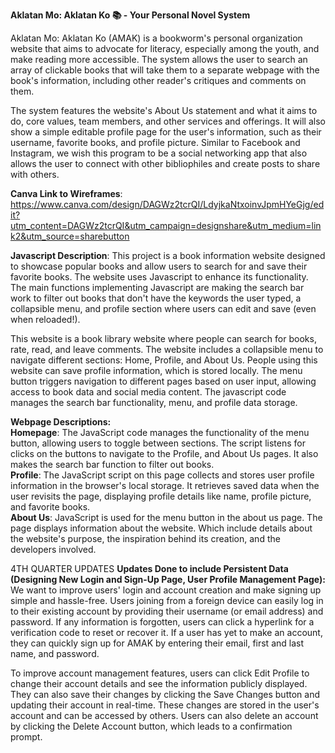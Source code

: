 **Aklatan Mo: Aklatan Ko 📚 - Your Personal Novel System**

Aklatan Mo: Aklatan Ko (AMAK) is a bookworm's personal organization website that aims 
to advocate for literacy, especially among the youth, and make reading more accessible.
The system allows the user to search an array of clickable books that will take them
to a separate webpage with the book's information, including other reader's critiques
and comments on them. 

The system features the website's About Us statement and what it aims to do,
core values, team members, and other services and offerings. It will also show a simple 
editable profile page for the user's information, such as their username, favorite books,
and profile picture. Similar to Facebook and Instagram, we wish this program to be a
social networking app that also allows the user to connect with other bibliophiles and
create posts to share with others. 

**Canva Link to Wireframes**: https://www.canva.com/design/DAGWz2tcrQI/LdyjkaNtxoinvJpmHYeGjg/edit?utm_content=DAGWz2tcrQI&utm_campaign=designshare&utm_medium=link2&utm_source=sharebutton

**Javascript Description**: 
This project is a book information website designed to showcase 
popular books and allow users to search for and save their favorite books. The website uses 
Javascript to enhance its functionality. The main functions implementing Javascript are
making the search bar work to filter out books that don't have the keywords the user typed, 
a collapsible menu, and profile section where users can edit and save (even when reloaded!).

This website is a book library website where people can search for books, rate, read, and leave 
comments. The website includes a collapsible menu to navigate different sections: Home, Profile, 
and About Us. People using this website can save profile information, which is stored locally. 
The menu button triggers navigation to different pages based on user input, allowing access to 
book data and social media content. The javascript code manages the search bar functionality, menu, 
and profile data storage.

**Webpage Descriptions:** <br/>
**Homepage**: The JavaScript code manages the functionality of the menu button, allowing users to toggle 
between sections. The script listens for clicks on the buttons to navigate to the Profile, and About Us
pages. It also makes the search bar function to filter out books. <br/>
**Profile**: The JavaScript script on this page collects and stores user profile information in the 
browser's local storage. It retrieves saved data when the user revisits the page, displaying profile
details like name, profile picture, and favorite books. <br/>
**About Us**: JavaScript is used for the menu button in the about us page. The page displays information about 
the website. Which include details about the website's purpose, the inspiration behind its creation, and the developers involved.

4TH QUARTER UPDATES
**Updates Done to include Persistent Data (Designing New Login and 
Sign-Up Page, User Profile Management Page):** 
We want to improve users' login and account creation and make signing up simple and hassle-free.
Users joining from a foreign device can easily log in to their existing account by providing their username (or email address) and password.
If any information is forgotten, users can click a hyperlink for a verification code to reset or recover it.
If a user has yet to make an account, they can quickly sign up for AMAK by entering their email, first and last name, and password. 

To improve account management features, users can click Edit Profile to change their account details and see the information publicly displayed.
They can also save their changes by clicking the Save Changes button and updating their account in real-time.
These changes are stored in the user's account and can be accessed by others.
Users can also delete an account by clicking the Delete Account button, which leads to a confirmation prompt.